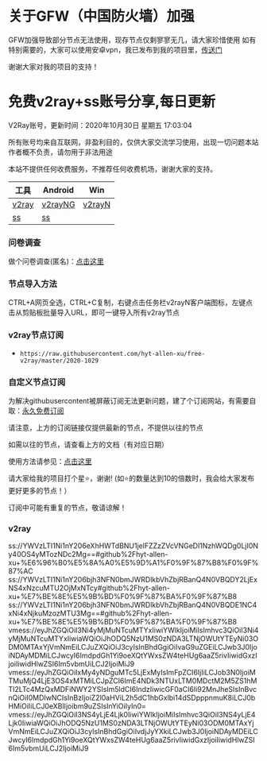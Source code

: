 # 关于GFW（中国防火墙）加强
GFW加强导致部分节点无法使用，现存节点仅剩寥寥无几，请大家珍惜使用
如有特别需要的，大家可以使用安卓vpn，我已发布到我的项目里，[传送门](https://github.com/hyt-allen-xu/Android-vpn)

谢谢大家对我的项目的支持！

# 免费v2ray+ss账号分享,每日更新
V2Ray账号，更新时间：2020年10月30日 星期五 17:03:04

所有账号均来自互联网，非盈利目的，仅供大家交流学习使用，出现一切问题本站作者概不负责，请勿用于非法用途  

本站不提供任何收费服务，不推荐任何收费机场，谢谢大家的支持。

|  工具  | Android  | Win  |  
|  ----  | ----   | ----  |  
| [v2ray](#v2ray)  | [v2rayNG](https://github.com/2dust/v2rayNG/releases/download/1.2.12/v2rayNG_1.2.12.apk) | [v2rayN](https://github.com/2dust/v2rayN/releases/download/3.19/v2rayN-Core.zip) |  
| [ss](#v2ray)  | [ss](https://github.com/shadowsocks/shadowsocks-android/releases/download/v5.1.4/shadowsocks--universal-5.1.4.apk)|  

### 问卷调查
做个问卷调查(匿名)：[点击这里](https://forms.gle/Xr9RwbGb1hYuMdff7)

### 节点导入方法  
CTRL+A网页全选，CTRL+C复制，右键点击任务栏v2rayN客户端图标，左键点击从剪贴板批量导入URL，即可一键导入所有v2ray节点  

### v2ray节点订阅  
- `https://raw.githubusercontent.com/hyt-allen-xu/free-v2ray/master/2020-1029`  

### 自定义节点订阅  
为解决githubusercontent被屏蔽订阅无法更新问题，建了个订阅网站，有需要自取：[永久免费订阅](http://freev2ray.orgfree.com)

请注意，上方的订阅链接仅提供最新的节点，不提供以往的节点

如需以往的节点，请查看上方的文档（有对应日期）

使用方法请参见：[点击这里](https://github.com/hyt-allen-xu/tutorials)

请大家给我的项目打个星⭐，谢谢!
(如⭐的数量达到10的倍数时，我会给大家发布更好更多的节点！）


订阅中可能有重复的节点，敬请谅解！

### v2ray
ss://YWVzLTI1Ni1nY206eXhHWTdBNU1jelFZZzZVcVNGeDl1NzhWQDg0LjI0Ny40OS4yMTozNDc2Mg==#github%2Fhyt-allen-xu+%E6%96%B0%E5%8A%A0%E5%9D%A1%F0%9F%87%B8%F0%9F%87%AC
ss://YWVzLTI1Ni1nY206bjh3NFN0bmJWRDlkbVhZbjRBanQ4N0VBQDY2LjExNS4xNzcuMTU2OjMxNTcy#github%2Fhyt-allen-xu+%E7%BE%8E%E5%9B%BD%F0%9F%87%BA%F0%9F%87%B8
ss://YWVzLTI1Ni1nY206bjh3NFN0bmJWRDlkbVhZbjRBanQ4N0VBQDE1NC4xNi4xNjkuMzozMTU3Mg==#github%2Fhyt-allen-xu+%E7%BE%8E%E5%9B%BD%F0%9F%87%BA%F0%9F%87%B8
vmess://eyJhZGQiOiI3Ni4yMjMuNTcuMTYxIiwiYWlkIjoiMiIsImhvc3QiOiI3Ni4yMjMuNTcuMTYxIiwiaWQiOiJhODQ5NzU1MS0zNDA3LTNjOWUtYTEyNi03ODM0MTAxYjVmNmEiLCJuZXQiOiJ3cyIsInBhdGgiOiIvaG9uZGEiLCJwb3J0IjoiNDAyMDMiLCJwcyI6ImdpdGh1Yi9oeXQtYWxsZW4teHUg6aaZ5rivIiwidGxzIjoiIiwidHlwZSI6Im5vbmUiLCJ2IjoiMiJ9
vmess://eyJhZGQiOiIxMy4yNDguMTc5LjExMyIsImFpZCI6IjIiLCJob3N0IjoiMTMuMjQ4LjE3OS4xMTMiLCJpZCI6ImE4NDk3NTUxLTM0MDctM2M5ZS1hMTI2LTc4MzQxMDFiNWY2YSIsIm5ldCI6IndzIiwicGF0aCI6Ii92MnJheSIsInBvcnQiOiI0MDIwNCIsInBzIjoiZ2l0aHViL2h5dC1hbGxlbi14dSDpppnmuK8iLCJ0bHMiOiIiLCJ0eXBlIjoibm9uZSIsInYiOiIyIn0=
vmess://eyJhZGQiOiI3NS4yLjE4Ljk0IiwiYWlkIjoiMiIsImhvc3QiOiI3NS4yLjE4Ljk0IiwiaWQiOiJhODQ5NzU1MS0zNDA3LTNjOWUtYTEyNi03ODM0MTAxYjVmNmEiLCJuZXQiOiJ3cyIsInBhdGgiOiIvdjJyYXkiLCJwb3J0IjoiNDAyMDEiLCJwcyI6ImdpdGh1Yi9oeXQtYWxsZW4teHUg6aaZ5rivIiwidGxzIjoiIiwidHlwZSI6Im5vbmUiLCJ2IjoiMiJ9

